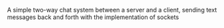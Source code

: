 A simple two-way chat system between a server and a client, sending text messages back and forth with the implementation of sockets
